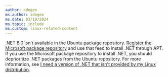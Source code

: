 ```yaml
---
author: adegeo
ms.author: adegeo
ms.date: 03/19/2024
ms.topic: include
ms.custom: linux-related-content
---
```


.NET 8.0 isn't available in the Ubuntu package repository. [Register the Microsoft package repository](../linux-ubuntu-decision.md#register-the-microsoft-package-repository) and use that feed to install .NET through APT. If you use the Microsoft package repository to install .NET, you should deprioritize .NET packages from the Ubuntu repository. For more information, see [I need a version of .NET that isn't provided by my Linux distribution](../linux-package-mixup.md?pivots=os-linux-ubuntu#i-need-a-version-of-net-that-isnt-provided-by-my-linux-distribution).
